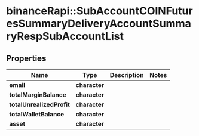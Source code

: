 # binanceRapi::SubAccountCOINFuturesSummaryDeliveryAccountSummaryRespSubAccountList


## Properties
Name | Type | Description | Notes
------------ | ------------- | ------------- | -------------
**email** | **character** |  | 
**totalMarginBalance** | **character** |  | 
**totalUnrealizedProfit** | **character** |  | 
**totalWalletBalance** | **character** |  | 
**asset** | **character** |  | 


